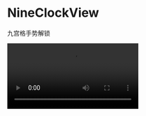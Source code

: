 # NineClockView
九宫格手势解锁

![](https://github.com/kongxianglei0403/NineClockView/blob/master/device-2017-10-10-155258.mp4)
